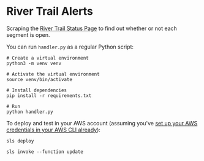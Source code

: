 # River Trail Alerts

Scraping the [River Trail Status Page](https://www.theforks.com/events/skating-trail-and-park-conditions)
to find out whether or not each segment is open.

You can run `handler.py` as a regular Python script:

```
# Create a virtual environment
python3 -m venv venv

# Activate the virtual environment
source venv/bin/activate

# Install dependencies
pip install -r requirements.txt

# Run
python handler.py
```

To deploy and test in your AWS account (assuming you've [set up your AWS credentials in your AWS CLI already](https://docs.aws.amazon.com/cli/latest/userguide/cli-chap-configure.html)):

```
sls deploy

sls invoke --function update
```
